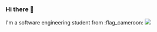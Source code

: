 ### Hi there 👋

I'm a software engineering student from :flag_cameroon:
<picture>
  <source
    srcset="https://github-readme-stats.vercel.app/api?username=Joy-sameza&show_icons=true&theme=dark&rank_icon=github&include_all_commits=true"
    media="(prefers-color-scheme: dark)"
  />
  <source
    srcset="https://github-readme-stats.vercel.app/api?username=Joy-sameza&show_icons=true&rank_icon=github&include_all_commits=true"
    media="(prefers-color-scheme: light)"
  />
  <img src="https://github-readme-stats.vercel.app/api?username=Joy-sameza&show_icons=true&rank_icon=github&include_all_commits=true" />
</picture>

<!--
**Joy-sameza/Joy-sameza** is a ✨ _special_ ✨ repository because its `README.md` (this file) appears on your GitHub profile.

Here are some ideas to get you started:

- 🔭 I’m currently working on ...
- 🌱 I’m currently learning ...
- 👯 I’m looking to collaborate on ...
- 🤔 I’m looking for help with ...
- 💬 Ask me about ...
- 📫 How to reach me: ...
- 😄 Pronouns: ...
- ⚡ Fun fact: ...
-->

